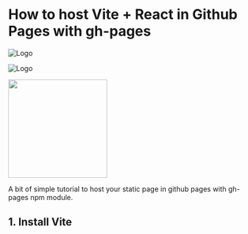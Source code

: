 
# How to host Vite + React in Github Pages with gh-pages

![Logo](https://user-images.githubusercontent.com/25181517/183897015-94a058a6-b86e-4e42-a37f-bf92061753e5.png)  

![Logo](https://vitejs.dev/logo.svg) 

<img src="https://vitejs.dev/logo.svg" height="200px" width="200px" />


A bit of simple tutorial to host your static page in github pages with gh-pages npm module.

## 1. Install Vite
##
##
##
##
##
##
##
##
##
##
##
##
##



